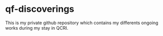 # qf-discoverings
This is my private github repository which contains my differents ongoing works during my stay in QCRI.
